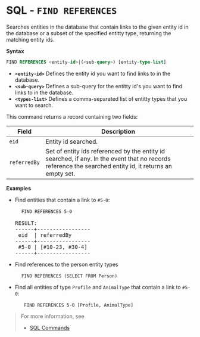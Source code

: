 # SQL - `FIND REFERENCES`

Searches entities in the database that contain links to the given entity id in the database or a subset of the specified entitty type,
returning the matching entity ids.

**Syntax**

```sql
FIND REFERENCES <entity-id>|(<sub-query>) [entity-type-list]
```

- **`<entity-id>`** Defines the entity id you want to find links to in the database.
- **`<sub-query>`** Defines a sub-query for the entitty id's you want to find links to in the database.
- **`<types-list>`** Defines a comma-separated list of entitty types that you want to search.

This command returns a record containing two fields:

| Field | Description |
|---|---|
| `eid` | Entity id searched. |
| `referredBy` | Set of entity ids referenced by the entity id searched, if any.  In the event that no records reference the searched entity id, it returns an empty set. |


**Examples**

- Find entities that contain a link to `#5-0`:

  <pre>
    <code class="lang-sql userinput">FIND REFERENCES 5-0</code>

  RESULT:
  ------+-----------------
   eid  | referredBy      
  ------+-----------------
   #5-0 | [#10-23, #30-4] 
  ------+-----------------
  </pre>

- Find references to the person entity types

  <pre>
    <code class='lang-sql userinput'>FIND REFERENCES (SELECT FROM Person)</code>
  </pre>

- Find all entities of type `Profile` and `AnimalType` that contain a link to `#5-0`:

  <pre>
    <code class="lang-sql userinput"> FIND REFERENCES 5-0 [Profile, AnimalType]</code>
  </pre>


>For more information, see
>- [SQL Commands](SQL-Commands.md)

